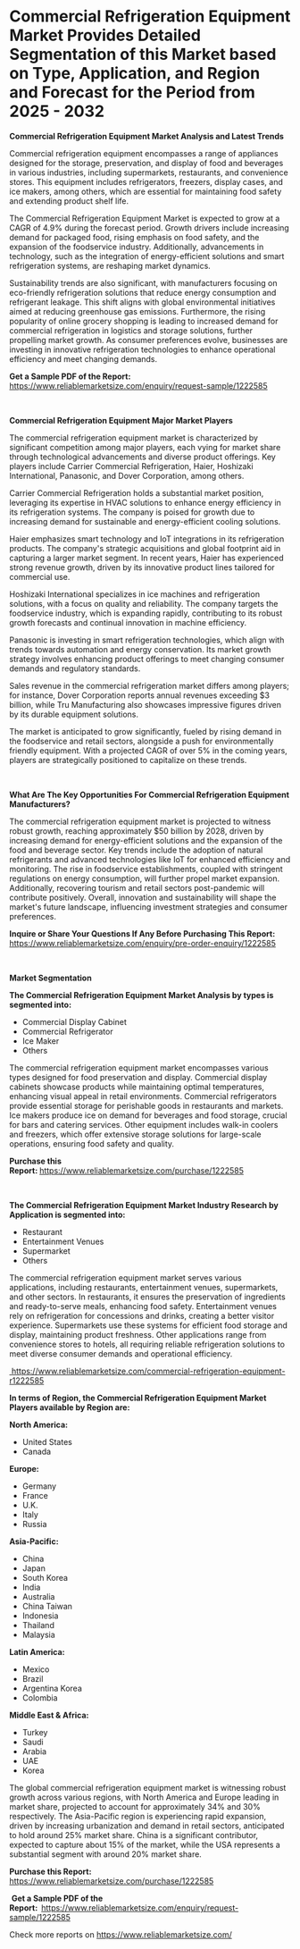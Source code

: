<p><h1>Commercial Refrigeration Equipment Market Provides Detailed Segmentation of this Market based on Type, Application, and Region and Forecast for the Period from 2025 - 2032</h1></p><p><strong>Commercial Refrigeration Equipment Market Analysis and Latest Trends</strong></p>
<p><p>Commercial refrigeration equipment encompasses a range of appliances designed for the storage, preservation, and display of food and beverages in various industries, including supermarkets, restaurants, and convenience stores. This equipment includes refrigerators, freezers, display cases, and ice makers, among others, which are essential for maintaining food safety and extending product shelf life.</p><p>The Commercial Refrigeration Equipment Market is expected to grow at a CAGR of 4.9% during the forecast period. Growth drivers include increasing demand for packaged food, rising emphasis on food safety, and the expansion of the foodservice industry. Additionally, advancements in technology, such as the integration of energy-efficient solutions and smart refrigeration systems, are reshaping market dynamics.</p><p>Sustainability trends are also significant, with manufacturers focusing on eco-friendly refrigeration solutions that reduce energy consumption and refrigerant leakage. This shift aligns with global environmental initiatives aimed at reducing greenhouse gas emissions. Furthermore, the rising popularity of online grocery shopping is leading to increased demand for commercial refrigeration in logistics and storage solutions, further propelling market growth. As consumer preferences evolve, businesses are investing in innovative refrigeration technologies to enhance operational efficiency and meet changing demands.</p></p>
<p><strong>Get a Sample PDF of the Report:&nbsp;</strong> <a href="https://www.reliablemarketsize.com/enquiry/request-sample/1222585?utm_campaign=3365&utm_medium=2&utm_source=Github&utm_content=ia&utm_term=11042025&utm_id=commercial-refrigeration-equipment">https://www.reliablemarketsize.com/enquiry/request-sample/1222585</a></p>
<p>&nbsp;</p>
<p><strong>Commercial Refrigeration Equipment Major Market Players</strong></p>
<p><p>The commercial refrigeration equipment market is characterized by significant competition among major players, each vying for market share through technological advancements and diverse product offerings. Key players include Carrier Commercial Refrigeration, Haier, Hoshizaki International, Panasonic, and Dover Corporation, among others.</p><p>Carrier Commercial Refrigeration holds a substantial market position, leveraging its expertise in HVAC solutions to enhance energy efficiency in its refrigeration systems. The company is poised for growth due to increasing demand for sustainable and energy-efficient cooling solutions.</p><p>Haier emphasizes smart technology and IoT integrations in its refrigeration products. The company's strategic acquisitions and global footprint aid in capturing a larger market segment. In recent years, Haier has experienced strong revenue growth, driven by its innovative product lines tailored for commercial use.</p><p>Hoshizaki International specializes in ice machines and refrigeration solutions, with a focus on quality and reliability. The company targets the foodservice industry, which is expanding rapidly, contributing to its robust growth forecasts and continual innovation in machine efficiency.</p><p>Panasonic is investing in smart refrigeration technologies, which align with trends towards automation and energy conservation. Its market growth strategy involves enhancing product offerings to meet changing consumer demands and regulatory standards.</p><p>Sales revenue in the commercial refrigeration market differs among players; for instance, Dover Corporation reports annual revenues exceeding $3 billion, while Tru Manufacturing also showcases impressive figures driven by its durable equipment solutions.</p><p>The market is anticipated to grow significantly, fueled by rising demand in the foodservice and retail sectors, alongside a push for environmentally friendly equipment. With a projected CAGR of over 5% in the coming years, players are strategically positioned to capitalize on these trends.</p></p>
<p>&nbsp;</p>
<p><strong>What Are The Key Opportunities For Commercial Refrigeration Equipment Manufacturers?</strong></p>
<p><p>The commercial refrigeration equipment market is projected to witness robust growth, reaching approximately $50 billion by 2028, driven by increasing demand for energy-efficient solutions and the expansion of the food and beverage sector. Key trends include the adoption of natural refrigerants and advanced technologies like IoT for enhanced efficiency and monitoring. The rise in foodservice establishments, coupled with stringent regulations on energy consumption, will further propel market expansion. Additionally, recovering tourism and retail sectors post-pandemic will contribute positively. Overall, innovation and sustainability will shape the market's future landscape, influencing investment strategies and consumer preferences.</p></p>
<p><strong>Inquire or Share Your Questions If Any Before Purchasing This Report:</strong> <a href="https://www.reliablemarketsize.com/enquiry/pre-order-enquiry/1222585?utm_campaign=3365&utm_medium=2&utm_source=Github&utm_content=ia&utm_term=11042025&utm_id=commercial-refrigeration-equipment">https://www.reliablemarketsize.com/enquiry/pre-order-enquiry/1222585</a></p>
<p>&nbsp;</p>
<p><strong>Market Segmentation</strong></p>
<p><strong>The Commercial Refrigeration Equipment Market Analysis by types is segmented into:</strong></p>
<p><ul><li>Commercial Display Cabinet</li><li>Commercial Refrigerator</li><li>Ice Maker</li><li>Others</li></ul></p>
<p><p>The commercial refrigeration equipment market encompasses various types designed for food preservation and display. Commercial display cabinets showcase products while maintaining optimal temperatures, enhancing visual appeal in retail environments. Commercial refrigerators provide essential storage for perishable goods in restaurants and markets. Ice makers produce ice on demand for beverages and food storage, crucial for bars and catering services. Other equipment includes walk-in coolers and freezers, which offer extensive storage solutions for large-scale operations, ensuring food safety and quality.</p></p>
<p><strong>Purchase this Report:&nbsp;</strong><a href="https://www.reliablemarketsize.com/purchase/1222585?utm_campaign=3365&utm_medium=2&utm_source=Github&utm_content=ia&utm_term=11042025&utm_id=commercial-refrigeration-equipment">https://www.reliablemarketsize.com/purchase/1222585</a></p>
<p>&nbsp;</p>
<p><strong>The Commercial Refrigeration Equipment Market Industry Research by Application is segmented into:</strong></p>
<p><ul><li>Restaurant</li><li>Entertainment Venues</li><li>Supermarket</li><li>Others</li></ul></p>
<p><p>The commercial refrigeration equipment market serves various applications, including restaurants, entertainment venues, supermarkets, and other sectors. In restaurants, it ensures the preservation of ingredients and ready-to-serve meals, enhancing food safety. Entertainment venues rely on refrigeration for concessions and drinks, creating a better visitor experience. Supermarkets use these systems for efficient food storage and display, maintaining product freshness. Other applications range from convenience stores to hotels, all requiring reliable refrigeration solutions to meet diverse consumer demands and operational efficiency.</p></p>
<p><a href="https://www.reliablemarketsize.com/commercial-refrigeration-equipment-r1222585?utm_campaign=3365&utm_medium=2&utm_source=Github&utm_content=ia&utm_term=11042025&utm_id=commercial-refrigeration-equipment">&nbsp;https://www.reliablemarketsize.com/commercial-refrigeration-equipment-r1222585</a></p>
<p><strong>In terms of Region, the Commercial Refrigeration Equipment Market Players available by Region are:</strong></p>
<p>
    <p> <strong> North America: </strong>
        <ul>
            <li>United States</li>
            <li>Canada</li>
        </ul>
        </p> 
    <p> <strong> Europe: </strong>
        <ul>
            <li>Germany</li>
            <li>France</li>
            <li>U.K.</li>
            <li>Italy</li>
            <li>Russia</li>
        </ul>
        </p> 
    <p> <strong> Asia-Pacific: </strong>
        <ul>
            <li>China</li>
            <li>Japan</li>
            <li>South Korea</li>
            <li>India</li>
            <li>Australia</li>
            <li>China Taiwan</li>
            <li>Indonesia</li>
            <li>Thailand</li>
            <li>Malaysia</li>
        </ul>
        </p> 
    <p> <strong> Latin America: </strong>
        <ul>
            <li>Mexico</li>
            <li>Brazil</li>
            <li>Argentina Korea</li>
            <li>Colombia</li>
        </ul>
        </p> 
    <p> <strong> Middle East & Africa: </strong>
        <ul>
            <li>Turkey</li>
            <li>Saudi</li>
            <li>Arabia</li>
            <li>UAE</li>
            <li>Korea</li>
        </ul>
    </p>
    </p>
<p><p>The global commercial refrigeration equipment market is witnessing robust growth across various regions, with North America and Europe leading in market share, projected to account for approximately 34% and 30% respectively. The Asia-Pacific region is experiencing rapid expansion, driven by increasing urbanization and demand in retail sectors, anticipated to hold around 25% market share. China is a significant contributor, expected to capture about 15% of the market, while the USA represents a substantial segment with around 20% market share.</p></p>
<p><strong>Purchase this Report: </strong><a href="https://www.reliablemarketsize.com/purchase/1222585?utm_campaign=3365&utm_medium=2&utm_source=Github&utm_content=ia&utm_term=11042025&utm_id=commercial-refrigeration-equipment">https://www.reliablemarketsize.com/purchase/1222585</a></p>
<p>&nbsp;<strong>Get a Sample PDF of the Report:&nbsp;&nbsp;</strong><a href="https://www.reliablemarketsize.com/enquiry/request-sample/1222585?utm_campaign=3365&utm_medium=2&utm_source=Github&utm_content=ia&utm_term=11042025&utm_id=commercial-refrigeration-equipment">https://www.reliablemarketsize.com/enquiry/request-sample/1222585</a></p>
<p><strong></strong></p>
<p>Check more reports on <a href="https://www.reliablemarketsize.com/?utm_campaign=3365&utm_medium=2&utm_source=Github&utm_content=ia&utm_term=11042025&utm_id=commercial-refrigeration-equipment">https://www.reliablemarketsize.com/</a></p>